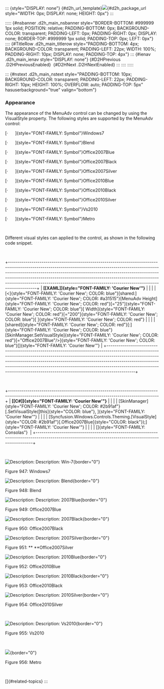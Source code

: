 ::: {style="DISPLAY: none"}
[](ms-xhelp:///?Id=d2h_url_template){#d2h_url_template}![](!package_url!){#d2h_package_url style="WIDTH: 0px; DISPLAY: none; HEIGHT: 0px"}
:::

::::: {#nsbanner .d2h_main_nsbanner style="BORDER-BOTTOM: #999999 1px solid; POSITION: relative; PADDING-BOTTOM: 0px; BACKGROUND-COLOR: transparent; PADDING-LEFT: 0px; PADDING-RIGHT: 0px; DISPLAY: none; BORDER-TOP: #999999 1px solid; PADDING-TOP: 0px; LEFT: 0px"}
:::: {#TitleRow .d2h_main_titlerow style="PADDING-BOTTOM: 4px; BACKGROUND-COLOR: transparent; PADDING-LEFT: 22px; WIDTH: 100%; PADDING-RIGHT: 10px; DISPLAY: none; PADDING-TOP: 4px"}
::: {#ienav .d2h_main_ienav style="DISPLAY: none"}
[](ms-xhelp:///?Id=3e9b83b1-f231-4a84-8a9e-56b5f4a94389){#D2HPrevious .D2HPreviousEnabled}  [](ms-xhelp:///?Id=5241d6b6-9d2c-4214-a720-032cb551e569){#D2HNext .D2HNextEnabled}
:::
::::
:::::

::: {#nstext .d2h_main_nstext style="PADDING-BOTTOM: 10px; BACKGROUND-COLOR: transparent; PADDING-LEFT: 22px; PADDING-RIGHT: 10px; HEIGHT: 100%; OVERFLOW: auto; PADDING-TOP: 5px" hasuserbackground="true" valign="bottom"}
### Appearance

The appearance of the MenuAdv control can be changed by using the VisualStyle property. The following styles are supported by the MenuAdv control:

[·      ]{style="FONT-FAMILY: Symbol"}Windows7

[·      ]{style="FONT-FAMILY: Symbol"}Blend

[·      ]{style="FONT-FAMILY: Symbol"}Office2007Blue

[·      ]{style="FONT-FAMILY: Symbol"}Office2007Black

[·      ]{style="FONT-FAMILY: Symbol"}Office2007Silver

[·      ]{style="FONT-FAMILY: Symbol"}Office2010Blue

[·      ]{style="FONT-FAMILY: Symbol"}Office2010Black

[·      ]{style="FONT-FAMILY: Symbol"}Office2010Silver

[·      ]{style="FONT-FAMILY: Symbol"}Vs2010

[·      ]{style="FONT-FAMILY: Symbol"}Metro

 

Different visual styles can applied to the control, as shown in the following code snippet.

 

+--------------------------------------------------------------------------------------------------------------------------------------------------------------------------------------------------------------------------------------------------------------------------------------------------------------------------------------------------------------------------------------------------------------------+
| **[\[XAML\]]{style="FONT-FAMILY: 'Courier New'"}**                                                                                                                                                                                                                                                                                                                                                                 |
|                                                                                                                                                                                                                                                                                                                                                                                                                    |
| [\<]{style="FONT-FAMILY: 'Courier New'; COLOR: blue"}[shared:]{style="FONT-FAMILY: 'Courier New'; COLOR: #a31515"}[MenuAdv Height]{style="FONT-FAMILY: 'Courier New'; COLOR: red"}[=\"25\"]{style="FONT-FAMILY: 'Courier New'; COLOR: blue"}[ Width]{style="FONT-FAMILY: 'Courier New'; COLOR: red"}[=\"200\"]{style="FONT-FAMILY: 'Courier New'; COLOR: blue"}[ ]{style="FONT-FAMILY: 'Courier New'; COLOR: red"} |
|                                                                                                                                                                                                                                                                                                                                                                                                                    |
| [shared]{style="FONT-FAMILY: 'Courier New'; COLOR: red"}[:]{style="FONT-FAMILY: 'Courier New'; COLOR: blue"}[SkinManager.SetVisualStyle]{style="FONT-FAMILY: 'Courier New'; COLOR: red"}[=\"Office2007Blue\"/\>]{style="FONT-FAMILY: 'Courier New'; COLOR: blue"}[]{style="FONT-FAMILY: 'Courier New'"}                                                                                                            |
+--------------------------------------------------------------------------------------------------------------------------------------------------------------------------------------------------------------------------------------------------------------------------------------------------------------------------------------------------------------------------------------------------------------------+

 

+----------------------------------------------------------------------------------------------------------------------------------------------------------+
| **[\[C#\]]{style="FONT-FAMILY: 'Courier New'"}**                                                                                                         |
|                                                                                                                                                          |
| [SkinManager]{style="FONT-FAMILY: 'Courier New'; COLOR: #2b91af"}[.SetVisualStyle([this]{style="COLOR: blue"}, ]{style="FONT-FAMILY: 'Courier New'"}     |
|                                                                                                                                                          |
| [Syncfusion.Windows.Controls.Theming.[VisualStyle]{style="COLOR: #2b91af"}[.Office2007Blue]{style="COLOR: black"});]{style="FONT-FAMILY: 'Courier New'"} |
|                                                                                                                                                          |
| []{style="FONT-FAMILY: Consolas"}                                                                                                                        |
+----------------------------------------------------------------------------------------------------------------------------------------------------------+

 

![Description: Description: Win-7](../ImagesExt/image261_834.png){border="0"}

Figure 947: Windows7

![Description: Description: Blend](../ImagesExt/image261_835.png){border="0"}

Figure 948: Blend

![Description: Description: 2007Blue](../ImagesExt/image261_836.png){border="0"}

Figure 949: Office2007Blue

![Description: Description: 2007Black](../ImagesExt/image261_837.png){border="0"}

Figure 950: Office2007Black

![Description: Description: 2007Silver](../ImagesExt/image261_838.png){border="0"}

Figure 951: ** **Office2007Silver

![Description: Description: 2010Blue](../ImagesExt/image261_839.png){border="0"}

Figure 952: Office2010Blue

![Description: Description: 2010Black](../ImagesExt/image261_840.png){border="0"}

Figure 953: Office2010Black

![Description: Description: 2010Silver](../ImagesExt/image261_841.png){border="0"}

Figure 954: Office2010Silver

 

![Description: Description: Vs2010](../ImagesExt/image261_842.png){border="0"}

Figure 955: Vs2010

 

![](../ImagesExt/image261_843.png){border="0"}

Figure 956: Metro

 

[]{#related-topics}
:::
